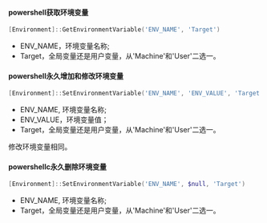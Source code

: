 #### powershell获取环境变量

```powershell
[Environment]::GetEnvironmentVariable('ENV_NAME', 'Target')
```

- ENV_NAME，环境变量名称;
- Target，全局变量还是用户变量，从'Machine'和'User'二选一。

#### powershell永久增加和修改环境变量

```powershell
[Environment]::SetEnvironmentVariable('ENV_NAME', 'ENV_VALUE', 'Target')
```

- ENV_NAME, 环境变量名称;
- ENV_VALUE，环境变量值；
- Target，全局变量还是用户变量，从'Machine'和'User'二选一。

修改环境变量相同。

#### powershellc永久删除环境变量

```powershell
[Environment]::SetEnvironmentVariable('ENV_NAME', $null, 'Target')
```

- ENV_NAME, 环境变量名称;
- Target，全局变量还是用户变量，从'Machine'和'User'二选一。

